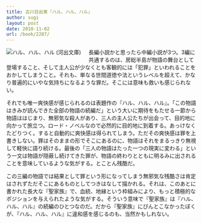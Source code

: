 ```yaml
---
title: 古川日出男『ハル、ハル、ハル』
author: sugi
layout: post
date: 2010-11-02
url: /book/2287/
---
```

<a href="http://www.amazon.co.jp/exec/obidos/ASIN/4309410308/chezsugi-22/ref=nosim/" name="amazletlink" target="_blank"><img src="http://i2.wp.com/ecx.images-amazon.com/images/I/51JrgOq93XL._SL160_.jpg?w=660" alt="ハル、ハル、ハル (河出文庫)" class="alignleft" style="float: left; margin: 0 20px 20px 0;" data-recalc-dims="1" /></a>

長編小説かと思ったら中編小説が3つ。3編に共通するのは、房総半島が物語の舞台として登場すること、そして主人公が少なくとも客観的には「犯罪」といわれることをおかしてしまうこと。それも、単なる世間道徳や法というレベルを超えて、かなり普遍的にいやな気持ちになるような罪だ。そこには意味も救いも感じられない。

それでも唯一爽快感が感じられるのは表題作の『ハル、ハル、ハル』。「この物語はきみが読んできた全部の物語の続編だ」という大いに期待をもたせる一節から物語ははじまり、無邪気な殺人があり、三人の主人公たちが出会って、目的地に向かって旅立つ。ロード・ノベルなので必然的に目的地に到着する。あっけなくたどりつく。すると自動的に爽快感は得られてしまう。ただその爽快感は罪を上書きしない。罪はそのままの形でそこにあるのに、物語はそれをまるっきり無視して軽快に語り続ける。最後の「三人の物語はたった一つの現実に変わる」という一文は物語が隠蔽し続けてきた罪が、物語の終わりとともに明るみに出されることを意味しているような気がする。とことん残酷だ。

この三編の物語では結果として罪という形になってしまう無邪気な残酷さは肯定はされずただそこにあるものとしてつきはなして描かれる。それは、このあとに書かれた長大な『聖家族』で、血統、地縁という枠組みにより、もっと積極的なポジションを与えられたような気がする。そういう意味で『聖家族』は『ハル、ハル、ハル』の続編のひとつなのだ。だから『聖家族』にぴんとこなかったぼくが、『ハル、ハル、ハル』に違和感を感じるのも、当然かもしれない。

